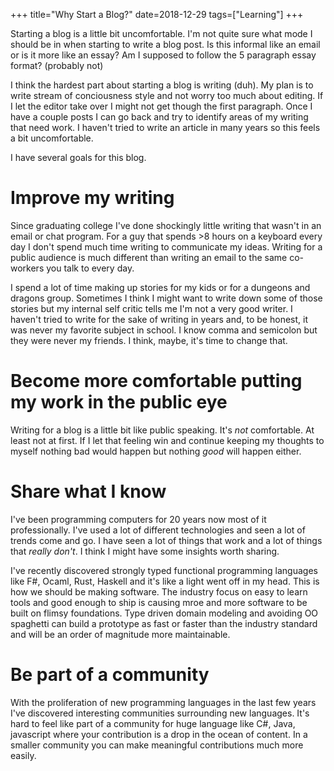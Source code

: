+++
title="Why Start a Blog?"
date=2018-12-29
tags=["Learning"]
+++

Starting a blog is a little bit uncomfortable.  I'm not quite sure what mode I should be in when starting to write a blog post. Is this informal like an email or is it more like an essay?  Am I supposed to follow the 5 paragraph essay format? (probably not)

<!-- more -->

I think the hardest part about starting a blog is writing (duh).  My plan is to write stream of conciousness style and not worry too much about editing.  If I let the editor take over I might not get though the first paragraph.  Once I have a couple posts I can go back and try to identify areas of my writing that need work.  I haven't tried to write an article in many years so this feels a bit uncomfortable. 

I have several goals for this blog.

# Improve my writing 
Since graduating college I've done shockingly little writing that wasn't in an email or chat program.  For a guy that spends >8 hours on a keyboard every day I don't spend much time writing to communicate my ideas.  Writing for a public audience is much different than writing an email to the same co-workers you talk to every day.

I spend a lot of time making up stories for my kids or for a dungeons and dragons group.  Sometimes I think I might want to write down some of those stories but my internal self critic tells me I'm not a very good writer.  I haven't tried to write for the sake of writing in years and, to be honest, it was never my favorite subject in school.  I know comma and semicolon but they were never my friends.  I think, maybe, it's time to change that.

# Become more comfortable putting my work in the public eye
Writing for a blog is a little bit like public speaking.  It's *not* comfortable. At least not at first.  If I let that feeling win and continue keeping my thoughts to myself nothing bad would happen but nothing *good* will happen either. 

# Share what I know
I've been programming computers for 20 years now most of it professionally.  I've used a lot of different technologies and seen a lot of trends come and go.  I have seen a lot of things that work and a lot of things that *really don't*.  I think I might have some insights worth sharing.

I've recently discovered strongly typed functional programming languages like F#, Ocaml, Rust, Haskell and it's like a light went off in my head.  This is how we should be making software.  The industry focus on easy to learn tools and good enough to ship is causing mroe and more software to be built on flimsy foundations.  Type driven domain modeling and avoiding OO spaghetti can build a prototype as fast or faster than the industry standard and will be an order of magnitude more maintainable.

# Be part of a community
With the proliferation of new programming languages in the last few years I've discovered interesting communities surrounding new languages.  It's hard to feel like part of a community for huge language like C#, Java, javascript where your contribution is a drop in the ocean of content.  In a smaller community you can make meaningful contributions much more easily.

